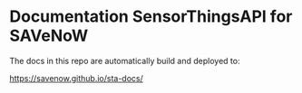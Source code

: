 # Documentation SensorThingsAPI for SAVeNoW

The docs in this repo are automatically build and deployed to:

https://savenow.github.io/sta-docs/
